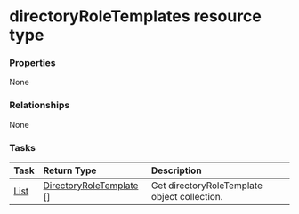 # directoryRoleTemplates resource type



### Properties
None

### Relationships
None


### Tasks

| Task		   | Return Type	|Description|
|:---------------|:--------|:----------|
|[List](../api/directoryroletemplate_list.md) | [DirectoryRoleTemplate](directoryroletemplate.md) [] |Get directoryRoleTemplate object collection. |

<!-- uuid: 8cff487d-1872-415f-8c5a-9646907914bc
2015-10-09 18:21:33 UTC -->